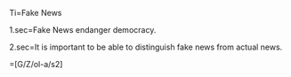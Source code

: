 Ti=Fake News 

1.sec=Fake News endanger democracy.

2.sec=It is important to be able to distinguish fake news from actual news.

=[G/Z/ol-a/s2]

